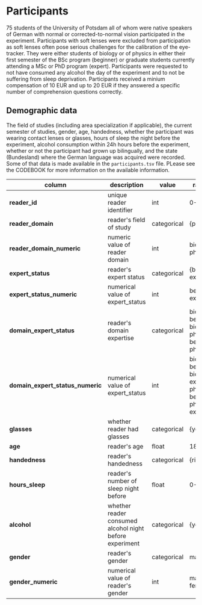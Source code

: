 # Participants

75 students of the University of Potsdam all of whom were native speakers of German with normal or 
corrected-to-normal vision participated in the experiment. Participants with soft lenses were excluded 
from participation as soft lenses often pose serious challenges for the calibration of the eye-tracker.
They were either students of biology or of physics in either their first semester of the BSc program 
(beginner) or graduate students currently attending a MSc or PhD program (expert). Participants were 
requested to not  have consumed any alcohol the day of the experiment and  to not be suffering from sleep deprivation.
Participants received a minium compensation of 10 EUR and up to 20 EUR if they answered a specific number of comprehension 
questions correctly.

## Demographic data
The field of studies (including  area specialization if applicable), the current semester of studies, gender, age, 
handedness, whether the participant was wearing contact lenses or glasses, hours of sleep the night before the 
experiment, alcohol consumption within 24h hours  before the experiment, whether or not the participant had grown 
up bilingually, and the state (Bundesland) where the German language was acquired were recorded. Some of that data is 
made available in the `participants.tsv` file. PLease see the CODEBOOK for more information on the available information.


|      column  | description | value | range/choices | 
|--------------|---------|---------|---|
| **reader_id** | unique reader identifier     | int     | 0-105     |
| **reader_domain** | reader's field of study     | categorical     |{pyhsics,biology}     |
| **reader_domain_numeric** | numeric value of reader domain     | int   |  biology==0 physics==1    |
| **expert_status** | reader's expert status    | categorical |{beginner, expert}|
| **expert_status_numeric** | numerical value of expert_status     | int     |beginner==0 expert==1     |
| **domain_expert_status** | reader's domain expertise     | categorical |biology-beginner biology-expert physics-beginner physics-expert|
| **domain_expert_status_numeric** | numerical value of expert_status     | int     |biology-beginner==0 biology-expert==1 physics-beginner==2 physics-expert==3     |
| **glasses** | whether reader had glasses     | categorical     |{yes,no,nan}     |
| **age** | reader's age     | float     | 18-41, nan     |
| **handedness** | reader's handedness     | categorical     | {right,left}     |
| **hours_sleep** | reader's number of sleep night before     | float     | 0-11   |
| **alcohol** | whether reader consumed alcohol night before experiment     | categorical     | {yes, no, nan}     |
| **gender** | reader's gender     | categorical     |male,female,nan     |
| **gender_numeric** | numerical value of reader's gender   | int     | male==0 female==1     |

